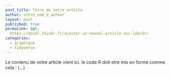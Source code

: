 ```yaml
---
post_title: Titre de votre article
author: votre_nom_d_auteur
layout: post
published: true
permalink: &gt;
  https://abcdr.thinkr.fr/ajouter-un-nouvel-article-sur-labcdr/
categories:
  - graphique
  - tidyverse
---
```

Le contenu de votre article vient ici.
le code R doit etre mis en forme comme cela :
(...)

